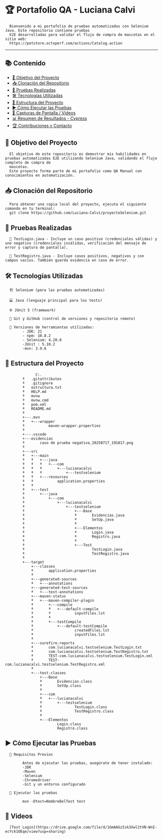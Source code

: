 # 🏆 Portafolio QA - Luciana Calvi

      Bienvenido a mi portafolio de pruebas automatizadas con Selenium Java. Este repositorio contiene pruebas 
      E2E desarrolladas para validar el flujo de compra de mascotas en el sitio web: 
      https://petstore.octoperf.com/actions/Catalog.action 
-----------------------------------------------------------------------------------------------------------------------------------------------------------------------------------------------------------------------------------------------------
## 📚 Contenido

- [🎯 Objetivo del Proyecto](#-objetivo-del-proyecto)
- [📥 Clonación del Repositorio](#-clonación-del-repositorio)
- [🚀 Pruebas Realizadas](#-pruebas-realizadas)
- [🛠️ Tecnologías Utilizadas](#-tecnologías-utilizadas)
- [📂 Estructura del Proyecto](#-estructura-del-proyecto)
- [▶️ Cómo Ejecutar las Pruebas](#️-cómo-ejecutar-las-pruebas)
- [📸 Capturas de Pantalla / Videos](#-capturas-de-pantalla--videos)
- [📊 Resumen de Resultados - Cypress](#-resumen-de-resultados---cypress)
- [🏆 Contribuciones y Contacto](#-contribuciones-y-contacto)


## 🎯 Objetivo del Proyecto
  
      El objetivo de este repositorio es demostrar mis habilidades en pruebas automatizadas E2E utilizando Selenium Java, validando el flujo completo de compra de 
      mascotas. 
      Este proyecto forma parte de mi portafolio como QA Manual con conocimientos en automatización.

## 📥 Clonación del Repositorio

      Para obtener una copia local del proyecto, ejecuta el siguiente comando en tu terminal:
      git clone https://github.com/Luciana-Calvi/proyectoSelenium.git
      
## 🚀 Pruebas Realizadas

      📌 TestLogin.java - Incluye un caso positivo (credenciales válidas) y uno negativo (credenciales inválidas, verificación del mensaje de error y captura de pantalla).

      📌 TestRegistro.java - Incluye casos positivos, negativos y con campos vacíos. También guarda evidencia en caso de error.
      
## 🛠️ Tecnologías Utilizadas

      🏗️ Selenium (para las pruebas automatizadas)

      💻 Java (lenguaje principal para los tests)
      
      🌐 JUnit 5 (framework)
      
      🔗 Git y GitHub (control de versiones y repositorio remoto)
      
      🧩 Versiones de herramientas utilizadas:
            - JDK: 21
            - npm: 10.8.2
            - Selenium: 4.20.0
            -JUnit : 5.10.2
            -mvn: 3.9.6 

## 📂 Estructura del Proyecto

                  C:.
            ª   .gitattributes
            ª   .gitignore
            ª   estructura.txt
            ª   HELP.md
            ª   mvnw
            ª   mvnw.cmd
            ª   pom.xml
            ª   README.md
            ª   
            +---.mvn
            ª   +---wrapper
            ª           maven-wrapper.properties
            ª           
            +---.vscode
            +---evidencias
            ª       caso de prueba negativa_20250717_191817.png
            ª       
            +---src
            ª   +---main
            ª   ª   +---java
            ª   ª   ª   +---com
            ª   ª   ª       +---lucianacalvi
            ª   ª   ª           +---testselenium
            ª   ª   +---resources
            ª   ª           application.properties
            ª   ª           
            ª   +---test
            ª       +---java
            ª           +---com
            ª               +---lucianacalvi
            ª                   +---testselenium
            ª                       +---Base
            ª                       ª       Evidencias.java
            ª                       ª       SetUp.java
            ª                       ª       
            ª                       +---Elementos
            ª                       ª       Login.java
            ª                       ª       Registro.java
            ª                       ª       
            ª                       +---Test
            ª                               TestLogin.java
            ª                               TestRegistro.java
            ª                               
            +---target
                +---classes
                ª       application.properties
                ª       
                +---generated-sources
                ª   +---annotations
                +---generated-test-sources
                ª   +---test-annotations
                +---maven-status
                ª   +---maven-compiler-plugin
                ª       +---compile
                ª       ª   +---default-compile
                ª       ª           inputFiles.lst
                ª       ª           
                ª       +---testCompile
                ª           +---default-testCompile
                ª                   createdFiles.lst
                ª                   inputFiles.lst
                ª                   
                +---surefire-reports
                ª       com.lucianacalvi.testselenium.TestLogin.txt
                ª       com.lucianacalvi.testselenium.TestRegistro.txt
                ª       TEST-com.lucianacalvi.testselenium.TestLogin.xml
                ª       TEST-com.lucianacalvi.testselenium.TestRegistro.xml
                ª       
                +---test-classes
                    +---Base
                    ª       Evidencias.class
                    ª       SetUp.class
                    ª       
                    +---com
                    ª   +---lucianacalvi
                    ª       +---testselenium
                    ª               TestLogin.class
                    ª               TestRegistro.class
                    ª               
                    +---Elementos
                            Login.class
                            Registro.class

## ▶️ Cómo Ejecutar las Pruebas

      📌 Requisitos Previos

            Antes de ejecutar las pruebas, asegúrate de tener instalado:
            -JDK
            -Maven
            -Selenium
            -Chromedriver
            -Git y un entorno configurado

      🚀 Ejecutar las pruebas

            mvn -Dtest=NombreDelTest test

## 📸 Videos

      [Test Login](https://drive.google.com/file/d/1GmAAGzIsk3Xwl2tVN-WnI-ecYck1OEqe/view?usp=sharing)

